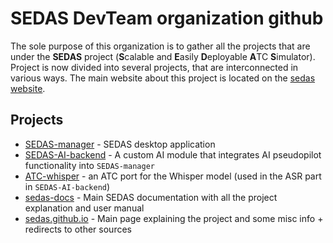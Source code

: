 # SEDAS DevTeam organization github

The sole purpose of this organization is to gather all the projects that are under the **SEDAS** project (**S**calable and **E**asily **D**eployable **A**TC **S**imulator).
Project is now divided into several projects, that are interconnected in various ways. The main website about this project is located on the [sedas website](https://sedas-devteam.github.io/sedas.github.io/).

## Projects
- [SEDAS-manager](https://github.com/SEDAS-DevTeam/SEDAS-manager) - SEDAS desktop application
- [SEDAS-AI-backend](https://github.com/SEDAS-DevTeam/SEDAS-AI-backend) - A custom AI module that integrates AI pseudopilot functionality into `SEDAS-manager`
- [ATC-whisper](https://github.com/SEDAS-DevTeam/ATC-whisper) - an ATC port for the Whisper model (used in the ASR part in `SEDAS-AI-backend`)
- [sedas-docs](https://github.com/SEDAS-DevTeam/sedas-docs) - Main SEDAS documentation with all the project explanation and user manual
- [sedas.github.io](https://github.com/SEDAS-DevTeam/sedas.github.io) - Main page explaining the project and some misc info + redirects to other sources
